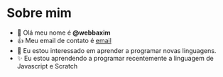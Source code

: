 # Sobre mim
- 👋 Olá meu nome é **@webbaxim**
- :+1: Meu email de contato é [email](thaynan.lima@ecola.pr.gov.br)
- 🌱 Eu estou interessado em aprender a programar novas linguagens.
- ✨ Eu estou aprendendo a programar recentemente a linguagem de Javascript e Scratch
